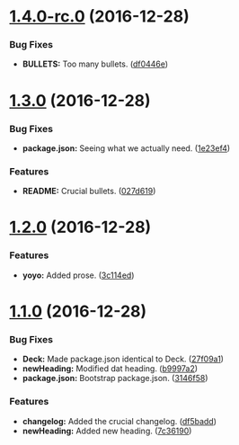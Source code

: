 <a name="1.4.0-rc.0"></a>
# [1.4.0-rc.0](https://github.com/spinnaker/deck/compare/v1.3.0...v1.4.0-rc.0) (2016-12-28)


### Bug Fixes

* **BULLETS:** Too many bullets. ([df0446e](https://github.com/spinnaker/deck/commit/df0446e))



<a name="1.3.0"></a>
# [1.3.0](https://github.com/spinnaker/deck/compare/v1.2.0...v1.3.0) (2016-12-28)


### Bug Fixes

* **package.json:** Seeing what we actually need. ([1e23ef4](https://github.com/spinnaker/deck/commit/1e23ef4))


### Features

* **README:** Crucial bullets. ([027d619](https://github.com/spinnaker/deck/commit/027d619))



<a name="1.2.0"></a>
# [1.2.0](https://github.com/spinnaker/deck/compare/v1.1.0...v1.2.0) (2016-12-28)


### Features

* **yoyo:** Added prose. ([3c114ed](https://github.com/spinnaker/deck/commit/3c114ed))



<a name="1.1.0"></a>
# [1.1.0](https://github.com/spinnaker/deck/compare/7c36190...v1.1.0) (2016-12-28)


### Bug Fixes

* **Deck:** Made package.json identical to Deck. ([27f09a1](https://github.com/spinnaker/deck/commit/27f09a1))
* **newHeading:** Modified dat heading. ([b9997a2](https://github.com/spinnaker/deck/commit/b9997a2))
* **package.json:** Bootstrap package.json. ([3146f58](https://github.com/spinnaker/deck/commit/3146f58))


### Features

* **changelog:** Added the crucial changelog. ([df5badd](https://github.com/spinnaker/deck/commit/df5badd))
* **newHeading:** Added new heading. ([7c36190](https://github.com/spinnaker/deck/commit/7c36190))



